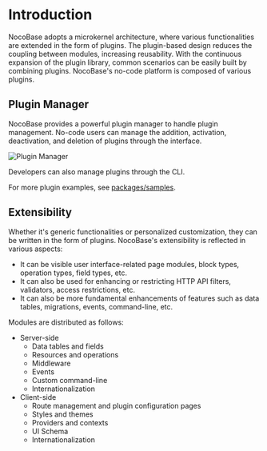 # Introduction

NocoBase adopts a microkernel architecture, where various functionalities are extended in the form of plugins. The plugin-based design reduces the coupling between modules, increasing reusability. With the continuous expansion of the plugin library, common scenarios can be easily built by combining plugins. NocoBase's no-code platform is composed of various plugins.

## Plugin Manager

NocoBase provides a powerful plugin manager to handle plugin management. No-code users can manage the addition, activation, deactivation, and deletion of plugins through the interface.

![Plugin Manager](https://static-docs.nocobase.com/f914d978dbfd8c45a650bd88ef867832.png)

Developers can also manage plugins through the CLI.

For more plugin examples, see [packages/samples](https://github.com/nocobase/nocobase/tree/main/packages/plugins/%40nocobase).

## Extensibility

Whether it's generic functionalities or personalized customization, they can be written in the form of plugins. NocoBase's extensibility is reflected in various aspects:

- It can be visible user interface-related page modules, block types, operation types, field types, etc.
- It can also be used for enhancing or restricting HTTP API filters, validators, access restrictions, etc.
- It can also be more fundamental enhancements of features such as data tables, migrations, events, command-line, etc.

Modules are distributed as follows:

- Server-side
  - Data tables and fields
  - Resources and operations
  - Middleware
  - Events
  - Custom command-line
  - Internationalization
- Client-side
  - Route management and plugin configuration pages
  - Styles and themes
  - Providers and contexts
  - UI Schema
  - Internationalization
